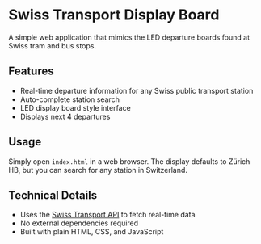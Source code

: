 # Swiss Transport Display Board

A simple web application that mimics the LED departure boards found at Swiss tram and bus stops.

## Features

- Real-time departure information for any Swiss public transport station
- Auto-complete station search
- LED display board style interface
- Displays next 4 departures

## Usage

Simply open `index.html` in a web browser. The display defaults to Zürich HB, but you can search for any station in Switzerland.

## Technical Details

- Uses the [Swiss Transport API](https://transport.opendata.ch/) to fetch real-time data
- No external dependencies required
- Built with plain HTML, CSS, and JavaScript
